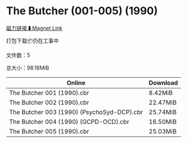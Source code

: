 # The Butcher (001-005) (1990)

[磁力链接⬇Magnet Link](magnet:?xt=urn:btih:d1ec65f56d65fd113d669c67d3fedc3c18bdfa6a&dn=The%20Butcher%20%28001-005%29%20%281990%29)

打包下载📦仍在工事中

文件数：5

总大小：98.16MiB

Online | Download
--- | ---
The Butcher 001 (1990).cbr | 8.42MiB
The Butcher 002 (1990).cbr | 22.47MiB
The Butcher 003 (1990) (PsychoSyd-DCP).cbr | 25.74MiB
The Butcher 004 (1990) (GCPD-OCD).cbr | 16.50MiB
The Butcher 005 (1990).cbr | 25.03MiB